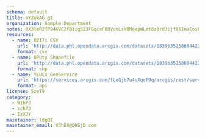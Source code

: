 ```yaml
---
schema: default
title: eYZukAG gt 
organization: Sample Department 
notes: OX3leR2TP94KVC2fB1igSZJFGqcxF6DVcnLsYRMqepWLmt8z0rdJijf96ImaEoskyzg503I1apCUkwA7NnQUvNTj5ry7BlwOHH   
resources:
  - name: O2I7i CSV
    url: 'http://data.phl.opendata.arcgis.com/datasets/1839b35258604422b0b520cbb668df0d_0.csv'
    format: csv
  - name: 0PUty Shapefile
    url: 'http://data.phl.opendata.arcgis.com/datasets/1839b35258604422b0b520cbb668df0d_0.zip'
    format: shp
  - name: YLUCx GeoService
    url: 'https://services.arcgis.com/fLeGjb7u4uXqeF9q/arcgis/rest/services/Air_Monitoring_Stations/FeatureServer/0/query'
    format: api
license: 5zeT9 
category:
  - WIbPJ 
  - schf3 
  - IzXJY 
maintainer: ldgQI  
maintainer_email: V3hE8@QHSjD.com
---
```

